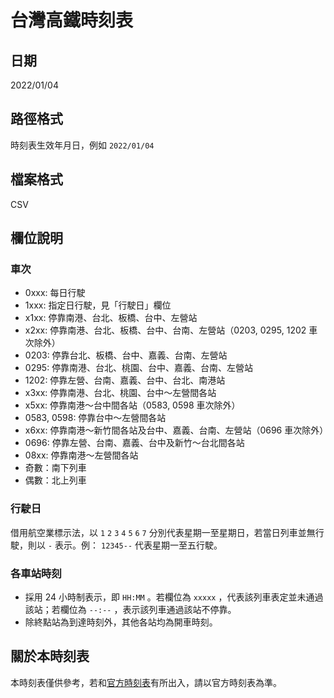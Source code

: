 # 台灣高鐵時刻表

## 日期

2022/01/04

## 路徑格式

時刻表生效年月日，例如 `2022/01/04`

## 檔案格式

CSV

## 欄位說明

### 車次

* 0xxx: 每日行駛
* 1xxx: 指定日行駛，見「行駛日」欄位
* x1xx: 停靠南港、台北、板橋、台中、左營站
* x2xx: 停靠南港、台北、板橋、台中、台南、左營站（0203, 0295, 1202 車次除外）
* 0203: 停靠台北、板橋、台中、嘉義、台南、左營站
* 0295: 停靠南港、台北、桃園、台中、嘉義、台南、左營站
* 1202: 停靠左營、台南、嘉義、台中、台北、南港站
* x3xx: 停靠南港、台北、桃園、台中～左營間各站
* x5xx: 停靠南港～台中間各站（0583, 0598 車次除外）
* 0583, 0598: 停靠台中～左營間各站
* x6xx: 停靠南港～新竹間各站及台中、嘉義、台南、左營站（0696 車次除外）
* 0696: 停靠左營、台南、嘉義、台中及新竹～台北間各站
* 08xx: 停靠南港～左營間各站
* 奇數：南下列車
* 偶數：北上列車

### 行駛日

借用航空業標示法，以 `1` `2` `3` `4` `5` `6` `7` 分別代表星期一至星期日，若當日列車並無行駛，則以 `-` 表示。例： `12345--` 代表星期一至五行駛。

### 各車站時刻

* 採用 24 小時制表示，即 `HH:MM` 。若欄位為 `xxxxx` ，代表該列車表定並未通過該站；若欄位為 `--:--` ，表示該列車通過該站不停靠。
* 除終點站為到達時刻外，其他各站均為開車時刻。

## 關於本時刻表

本時刻表僅供參考，若和[官方時刻表](https://www.thsrc.com.tw/ArticleContent/a3b630bb-1066-4352-a1ef-58c7b4e8ef7c)有所出入，請以官方時刻表為準。
